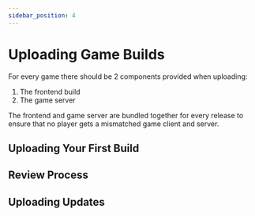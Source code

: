 ```yaml
---
sidebar_position: 4
---
```


# Uploading Game Builds

For every game there should be 2 components provided when uploading:

1. The frontend build
2. The game server

The frontend and game server are bundled together for every release to ensure that no player gets a mismatched game client and server.

## Uploading Your First Build

## Review Process

## Uploading Updates
